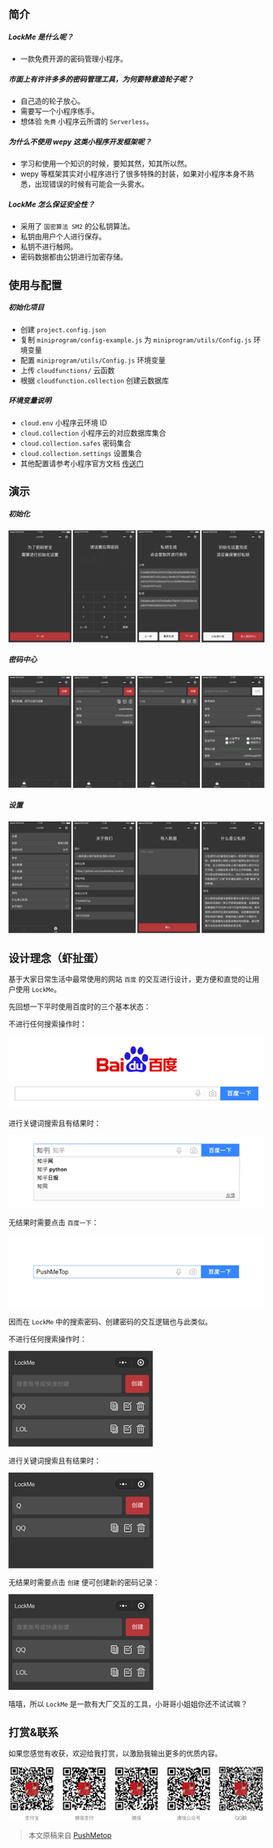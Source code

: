 ## 简介

##### LockMe 是什么呢？

* 一款免费开源的密码管理小程序。

##### 市面上有许许多多的密码管理工具，为何要特意造轮子呢？

* 自己造的轮子放心。
* 需要写一个小程序练手。
* 想体验 `免费` 小程序云所谓的 `Serverless`。

##### 为什么不使用 wepy 这类小程序开发框架呢？

* 学习和使用一个知识的时候，要知其然，知其所以然。
* wepy 等框架其实对小程序进行了很多特殊的封装，如果对小程序本身不熟悉，出现错误的时候有可能会一头雾水。

##### LockMe 怎么保证安全性？

* 采用了 `国密算法 SM2` 的公私钥算法。
* 私钥由用户个人进行保存。
* 私钥不进行触网。
* 密码数据都由公钥进行加密存储。

## 使用与配置

##### 初始化项目

* 创建 `project.config.json`
* 复制 `miniprogram/config-example.js` 为 `miniprogram/utils/Config.js` 环境变量
* 配置 `miniprogram/utils/Config.js` 环境变量
* 上传 `cloudfunctions/` 云函数
* 根据 `cloudfunction.collection` 创建云数据库

##### 环境变量说明

* `cloud.env` 小程序云环境 ID
* `cloud.collection` 小程序云的对应数据库集合
* `cloud.collection.safes` 密码集合
* `cloud.collection.settings` 设置集合
* 其他配置请参考小程序官方文档 [传送门](https://developers.weixin.qq.com/miniprogram/dev/devtools/projectconfig.html)


## 演示

##### 初始化
![初始化](https://raw.githubusercontent.com/pushmetop/resource/master/lockme/init.png)

##### 密码中心
![密码中心](https://raw.githubusercontent.com/pushmetop/resource/master/lockme/index.png)

##### 设置
![设置](https://raw.githubusercontent.com/pushmetop/resource/master/lockme/setting.png)

## 设计理念（虾扯蛋）

基于大家日常生活中最常使用的网站 `百度` 的交互进行设计，更方便和直觉的让用户使用 `LockMe`。

先回想一下平时使用百度时的三个基本状态：

不进行任何搜索操作时：

![baidu](https://raw.githubusercontent.com/pushmetop/resource/master/pushmetop.github.io/lockme/baidu-base.png)

进行关键词搜索且有结果时：

![baidu](https://raw.githubusercontent.com/pushmetop/resource/master/pushmetop.github.io/lockme/baidu-search.png)

无结果时需要点击 `百度一下`：

![baidu](https://raw.githubusercontent.com/pushmetop/resource/master/pushmetop.github.io/lockme/baidu-unsearch.png)

因而在 `LockMe` 中的搜索密码、创建密码的交互逻辑也与此类似。

不进行任何搜索操作时：

![lockme](https://raw.githubusercontent.com/pushmetop/resource/master/pushmetop.github.io/lockme/lockme-base.png)

进行关键词搜索且有结果时：

![lockme](https://raw.githubusercontent.com/pushmetop/resource/master/pushmetop.github.io/lockme/lockme-search.png)

无结果时需要点击 `创建` 便可创建新的密码记录：

![lockme](https://raw.githubusercontent.com/pushmetop/resource/master/pushmetop.github.io/lockme/lockme-unsearch.png)

嘻嘻，所以 `LockMe` 是一款有大厂交互的工具，小哥哥小姐姐你还不试试嘛？

## 打赏&联系

如果您感觉有收获，欢迎给我打赏，以激励我输出更多的优质内容。

![打赏&联系](https://raw.githubusercontent.com/pushmetop/resource/master/donate/donate.png)

> 本文原稿来自 [PushMetop](https://pushmetop.github.io)
